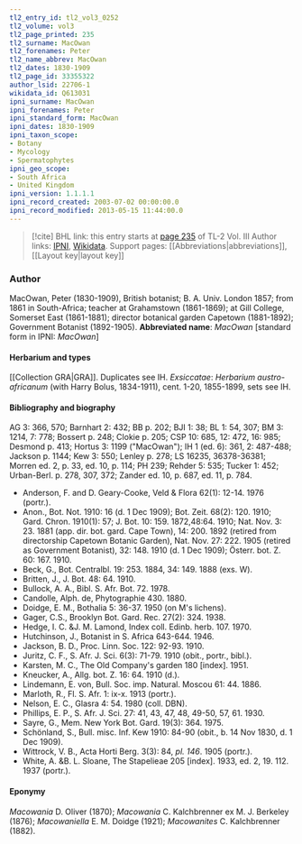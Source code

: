 ```yaml
---
tl2_entry_id: tl2_vol3_0252
tl2_volume: vol3
tl2_page_printed: 235
tl2_surname: MacOwan
tl2_forenames: Peter
tl2_name_abbrev: MacOwan
tl2_dates: 1830-1909
tl2_page_id: 33355322
author_lsid: 22706-1
wikidata_id: Q613031
ipni_surname: MacOwan
ipni_forenames: Peter
ipni_standard_form: MacOwan
ipni_dates: 1830-1909
ipni_taxon_scope: 
- Botany
- Mycology
- Spermatophytes
ipni_geo_scope: 
- South Africa
- United Kingdom
ipni_version: 1.1.1.1
ipni_record_created: 2003-07-02 00:00:00.0
ipni_record_modified: 2013-05-15 11:44:00.0
---
```


> [!cite] BHL link: this entry starts at [page 235](https://www.biodiversitylibrary.org/page/33355322) of TL-2 Vol. III
> Author links: [IPNI](https://www.ipni.org/a/22706-1), [Wikidata](https://www.wikidata.org/wiki/Q613031). Support pages: [[Abbreviations|abbreviations]], [[Layout key|layout key]]

### Author

MacOwan, Peter (1830-1909), British botanist; B. A. Univ. London 1857; from 1861 in South-Africa; teacher at Grahamstown (1861-1869); at Gill College, Somerset East (1861-1881); director botanical garden Capetown (1881-1892); Government Botanist (1892-1905). 
**Abbreviated name**: *MacOwan* \[standard form in IPNI: *MacOwan*\]

#### Herbarium and types

[[Collection GRA|GRA]]. Duplicates see IH.
*Exsiccatae*: *Herbarium austro-africanum* (with Harry Bolus, 1834-1911), cent. 1-20, 1855-1899, sets see IH.

#### Bibliography and biography

AG 3: 366, 570; Barnhart 2: 432; BB p. 202; BJI 1: 38; BL 1: 54, 307; BM 3: 1214, 7: 778; Bossert p. 248; Clokie p. 205; CSP 10: 685, 12: 472, 16: 985; Desmond p. 413; Hortus 3: 1199 ("MacOwan"); IH 1 (ed. 6): 361, 2: 487-488; Jackson p. 1144; Kew 3: 550; Lenley p. 278; LS 16235, 36378-36381; Morren ed. 2, p. 33, ed. 10, p. 114; PH 239; Rehder 5: 535; Tucker 1: 452; Urban-Berl. p. 278, 307, 372; Zander ed. 10, p. 687, ed. 11, p. 784.
- Anderson, F. and D. Geary-Cooke, Veld & Flora 62(1): 12-14. 1976 (portr.).
- Anon., Bot. Not. 1910: 16 (d. 1 Dec 1909); Bot. Zeit. 68(2): 120. 1910; Gard. Chron. 1910(1): 57; J. Bot. 10: 159. 1872,48:64. 1910; Nat. Nov. 3: 23. 1881 (app. dir. bot. gard. Cape Town), 14: 200. 1892 (retired from directorship Capetown Botanic Garden), Nat. Nov. 27: 222. 1905 (retired as Government Botanist), 32: 148. 1910 (d. 1 Dec 1909); Österr. bot. Z. 60: 167. 1910.
- Beck, G., Bot. Centralbl. 19: 253. 1884, 34: 149. 1888 (exs. W).
- Britten, J., J. Bot. 48: 64. 1910.
- Bullock, A. A., Bibl. S. Afr. Bot. 72. 1978.
- Candolle, Alph. de, Phytographie 430. 1880.
- Doidge, E. M., Bothalia 5: 36-37. 1950 (on M's lichens).
- Gager, C.S., Brooklyn Bot. Gard. Rec. 27(2): 324. 1938.
- Hedge, I. C. &J. M. Lamond, Index coll. Edinb. herb. 107. 1970.
- Hutchinson, J., Botanist in S. Africa 643-644. 1946.
- Jackson, B. D., Proc. Linn. Soc. 122: 92-93. 1910.
- Juritz, C. F., S. Afr. J. Sci. 6(3): 71-79. 1910 (obit., portr., bibl.).
- Karsten, M. C., The Old Company's garden 180 \[index\]. 1951.
- Kneucker, A., Allg. bot. Z. 16: 64. 1910 (d.).
- Lindemann, E. von, Bull. Soc. imp. Natural. Moscou 61: 44. 1886.
- Marloth, R., Fl. S. Afr. 1: ix-x. 1913 (portr.).
- Nelson, E. C., Glasra 4: 54. 1980 (coll. DBN).
- Phillips, E. P., S. Afr. J. Sci. 27: 41, 43, 47, 48, 49-50, 57, 61. 1930.
- Sayre, G., Mem. New York Bot. Gard. 19(3): 364. 1975.
- Schönland, S., Bull. misc. Inf. Kew 1910: 84-90 (obit., b. 14 Nov 1830, d. 1 Dec 1909).
- Wittrock, V. B., Acta Horti Berg. 3(3): 84, *pl. 146*. 1905 (portr.).
- White, A. &B. L. Sloane, The Stapelieae 205 \[index\]. 1933, ed. 2, 19. 112. 1937 (portr.).

#### Eponymy

*Macowania* D. Oliver (1870); *Macowania* C. Kalchbrenner ex M. J. Berkeley (1876); *Macowaniella* E. M. Doidge (1921); *Macowanites* C. Kalchbrenner (1882).

